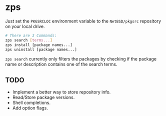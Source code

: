 # zps

Just set the `PKGSRCLOC` environment variable to the `NetBSD/pkgsrc` repository on your
local drive.

```bash
# There are 3 Commands:
zps search [terms...]
zps install [package names...]
zps uninstall [package names...]
```

`zps search` currently only filters the packages by checking if the package name or description
contains one of the search terms.

## TODO

* Implement a better way to store repository info. 
* Read/Store package versions.
* Shell completions.
* Add option flags.
